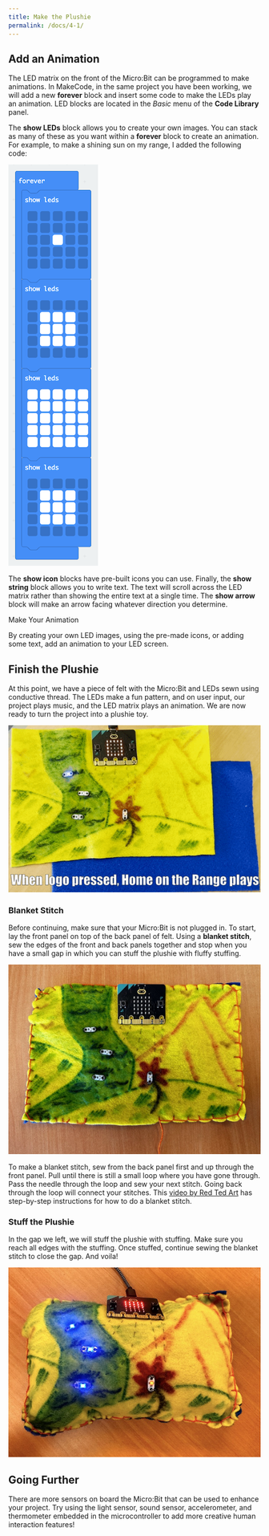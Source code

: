 ```yaml
---
title: Make the Plushie
permalink: /docs/4-1/
---
```

## Add an Animation
The LED matrix on the front of the Micro:Bit can be programmed to make animations. In MakeCode, in the same project you have been working, we will add a new **forever** block and insert some code to make the LEDs play an animation. LED blocks are located in the *Basic* menu of the **Code Library** panel. 

The **show LEDs** block allows you to create your own images. You can stack as many of these as you want within a **forever** block to create an animation. For example, to make a shining sun on my range, I added the following code:

![animation](../images/animation.png)

The **show icon** blocks have pre-built icons you can use. Finally, the **show string** block allows you to write text. The text will scroll across the LED matrix rather than showing the entire text at a single time. The **show arrow** block will make an arrow facing whatever direction you determine.

<span class="task-header">Make Your Animation</span>

<span class="task">By creating your own LED images, using the pre-made icons, or adding some text, add an animation to your LED screen.</span>

## Finish the Plushie
At this point, we have a piece of felt with the Micro:Bit and LEDs sewn using conductive thread. The LEDs make a fun pattern, and on user input, our project plays music, and the LED matrix plays an animation. We are now ready to turn the project into a plushie toy.

![The project so far](../images/after-coding.gif)

### Blanket Stitch
<span class="important">Before continuing, make sure that your Micro:Bit is not plugged in.</span> To start, lay the front panel on top of the back panel of felt. Using a **blanket stitch**, sew the edges of the front and back panels together and stop when you have a small gap in which you can stuff the plushie with fluffy stuffing.

![sew around the edges](../images/7-sew-together.jpeg)

To make a blanket stitch, sew from the back panel first and up through the front panel. Pull until there is still a small loop where you have gone through. Pass the needle through the loop and sew your next stitch. Going back through the loop will connect your stitches. This [video by Red Ted Art](https://www.youtube.com/watch?v=S9zegUYdPmg) has step-by-step instructions for how to do a blanket stitch.

### Stuff the Plushie
In the gap we left, we will stuff the plushie with stuffing. Make sure you reach all edges with the stuffing. Once stuffed, continue sewing the blanket stitch to close the gap. And voila!

![finished plushie](../images/plushie.jpeg)

## Going Further
There are more sensors on board the Micro:Bit that can be used to enhance your project. Try using the light sensor, sound sensor, accelerometer, and thermometer embedded in the microcontroller to add more creative human interaction features!
